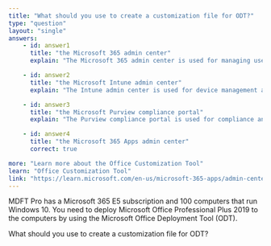 ```yaml
---
title: "What should you use to create a customization file for ODT?"
type: "question"
layout: "single"
answers:
    - id: answer1
      title: "the Microsoft 365 admin center"
      explain: "The Microsoft 365 admin center is used for managing users, licenses and general tenant settings, not for creating ODT configuration files."

    - id: answer2
      title: "the Microsoft Intune admin center"
      explain: "The Intune admin center is used for device management and app deployment, but not for creating ODT configuration files."

    - id: answer3
      title: "the Microsoft Purview compliance portal"
      explain: "The Purview compliance portal is used for compliance and data governance, not for creating ODT configuration files."

    - id: answer4
      title: "the Microsoft 365 Apps admin center"
      correct: true

more: "Learn more about the Office Customization Tool"
learn: "Office Customization Tool"
link: "https://learn.microsoft.com/en-us/microsoft-365-apps/admin-center/overview-office-customization-tool"
---
```

MDFT Pro has a Microsoft 365 E5 subscription and 100 computers that run Windows 10. You need to deploy Microsoft Office Professional Plus 2019 to the computers by using the Microsoft Office Deployment Tool (ODT).

What should you use to create a customization file for ODT?
